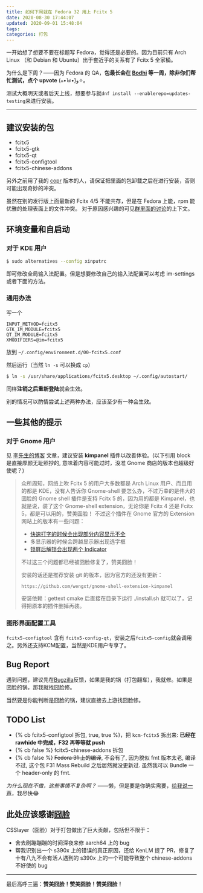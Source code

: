 ```yaml
---
title: 如何下周就在 Fedora 32 用上 Fcitx 5
date: 2020-08-30 17:44:07
updated: 2020-09-01 15:48:04
tags: 
categories: 打包
---
```


一开始想了想要不要在标题写 Fedora，觉得还是必要的。因为目前只有 Arch Linux （和 Debian 和 Ubuntu）出于套近乎的关系有了 Fcitx 5 全家桶。

为什么是下周？——因为 Fedora 的 QA，**包最长会在 [Bodhi] 等一周，除非你们帮忙测试，点个 upvote** (๑•̀ㅂ•́)و✧。

测试大概明天或者后天上线，想要参与就`dnf install --enablerepo=updates-testing`来进行安装。

***

## 建议安装的包
 - fcitx5               
 - fcitx5-gtk
 - fcitx5-qt 
 - fcitx5-configtool    
 - fcitx5-chinese-addons

另外之前用了我的 [copr] 版本的人，请保证把里面的包卸载之后在进行安装，否则可能出现奇妙的冲突。

虽然在别的发行版上面最新的 Fcitx 4/5 不能共存，但是在 Fedora 上能，rpm 能优雅的处理表面上的文件冲突。
对于原因感兴趣的可见[群里面的讨论]的上下文。

## 环境变量和自启动
### 对于 KDE 用户
``` Bash
$ sudo alternatives --config xinputrc
```

即可修改全局输入法配置。但是想要修改自己的输入法配置可以考虑 im-settings 或者下面的方法。

### 通用办法
写一个
```
INPUT_METHOD=fcitx5
GTK_IM_MODULE=fcitx5
QT_IM_MODULE=fcitx5
XMODIFIERS=@im=fcitx5
```
放到 `~/.config/environment.d/00-fcitx5.conf`

然后运行（当然 `ln -s` 可以换成 `cp`）
``` Bash
$ ln -s /usr/share/applications/fcitx5.desktop ~/.config/autostart/
```
同样**注销之后重新登陆**就会生效。 

别的情况可以酌情尝试上述两种办法，应该至少有一种会生效。

## 一些其他的提示
### 对于 Gnome 用户
见 [李先生的博客] 文章，建议安装 **kimpanel** 插件以改善体验。(以下引用 block 是直接厚颜无耻照抄的, 意味着内容可能过时，没准 Gnome 商店的版本也超级好使呢？)

> 众所周知，网络上吹 Fcitx 5 的用户大多数都是 Arch Linux 用户、而且用的都是 KDE，没有人告诉你 Gnome-shell 要怎么办，不过万幸的是伟大的囧脸的 Gnome shell 插件是支持 Fcitx 5 的，因为用的都是 Kimpanel，也就是说，装了这个 Gnome-shell extension，无论你是 Fcitx 4 还是 Fcitx 5，都是可以用的，赞美囧脸！
> 不过这个插件在 Gnome 官方的 Extension 网站上的版本有一些问题：
> 
> - [快速打字的时候会出现部分内容显示不全]
> - 多显示器的时候会跨越显示器出现选字框
> - [锁屏后解锁会出现两个 Indicator]
> 
> 不过这三个问题都已经被囧脸修复了，赞美囧脸！
>
> 安装的话还是推荐安装 git 的版本，因为官方的还没有更新：
> ```
> https://github.com/wengxt/gnome-shell-extension-kimpanel
> ```
> 安装依赖：gettext cmake 后直接在目录下运行 ./install.sh 就可以了，记得把原本的插件删掉再装。

### 图形界面配置工具
`fcitx5-configtool` 含有 `fcitx5-config-qt`，安装之后`fcitx5-config`就会调用之。另外还支持KCM配置，当然是KDE用户专享了。

## Bug Report
遇到问题，建议先在[Bugzilla]反馈，如果是我的锅（打包翻车），我就修。如果是囧脸的锅，那我就找囧脸修。

当然要是你能判断是囧脸的锅，建议直接去上游找囧脸修。

## TODO List
 - {% cb fcitx5-configtool 拆包, true, true %}，把 `kcm-fcitx5` 拆出来: **已经在 rawhide 中完成，F32 再等等就 push**
 - {% cb false %} fcitx5-chinese-addons 拆包
 - {% cb false %} ~~Fedora 31 上的编译~~, 不会有了, 因为貌似 fmt 版本太老, 编译不过, 这个包 F31 Mass Rebuild 之后居然就没更新过. 虽然我可以 Bundle 一个 header-only 的 fmt.

_为什么现在不做，这些事情不复杂啊？_ ——懒，但是要是你确实需要，[给我说一声]，我尽快😂

## 此处应该感谢[囧脸]
CSSlayer（囧脸）对于打包做出了巨大贡献，包括但不限于：

- 舍去刷蹦蹦蹦的时间深夜来修 aarch64 上的 bug
- 帮我识别出一个 s390x 上的错误的真正原因，还给 KenLM 提了 PR，修复了十有八九不会有活人遇到的 s390x 上的一个可能导致整个 chinese-addons 不好使的 bug

***
最后高呼三遍：**赞美囧脸！赞美囧脸！赞美囧脸！**

[Bodhi]: https://bodhi.fedoraproject.org/updates/FEDORA-2020-5465c02630
[copr]: https://copr.fedorainfracloud.org/coprs/yanqiyu/fcitx5
[Arch Wiki]: https://wiki.archlinux.org/index.php/Fcitx5_(%E7%AE%80%E4%BD%93%E4%B8%AD%E6%96%87)
[囧脸]: https://www.csslayer.info/
[Bugzilla]: https://bugzilla.redhat.com/buglist.cgi?bug_status=NEW&bug_status=ASSIGNED&classification=Fedora&component=fcitx5&list_id=11319828&product=Fedora&product=Fedora%20EPEL
[李先生的博客]: https://plumz.me/archives/11740/
[囧脸的博客]: https://www.csslayer.info/wordpress/fcitx-dev/%e5%a6%82%e4%bd%95%e7%8e%b0%e5%9c%a8%e5%b0%b1%e5%9c%a8-arch-linux-%e7%94%a8%e4%b8%8a-fcitx-5/
[快速打字的时候会出现部分内容显示不全]: https://github.com/wengxt/gnome-shell-extension-kimpanel/issues/46
[锁屏后解锁会出现两个 Indicator]: https://github.com/wengxt/gnome-shell-extension-kimpanel/issues/47
[群里面的讨论]: https://t.me/fedorazh/63996
[给我说一声]: mailto:yanqiyu@fedoraproject.org